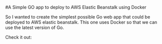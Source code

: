 #A Simple GO app to deploy to AWS Elastic Beanstalk using Docker

So I wanted to create the simplest possible Go web app that could be deployed to AWS elastic beanstalk. This one uses Docker so that we can use the latest version of Go. 

Check it out: 